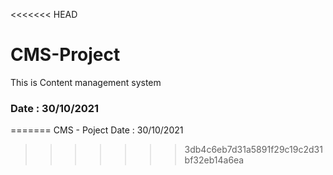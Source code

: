 <<<<<<< HEAD
# CMS-Project

This is Content management system
### Date : 30/10/2021
=======
CMS - Poject
Date : 30/10/2021
>>>>>>> 3db4c6eb7d31a5891f29c19c2d31bf32eb14a6ea
